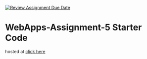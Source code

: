 [![Review Assignment Due Date](https://classroom.github.com/assets/deadline-readme-button-24ddc0f5d75046c5622901739e7c5dd533143b0c8e959d652212380cedb1ea36.svg)](https://classroom.github.com/a/7kKA03Up)
# WebApps-Assignment-5 Starter Code
hosted at [click here](https://44-563-webapps-f23.github.io/44563-webapps-f23-assignment5-DineshRacharla468/)
